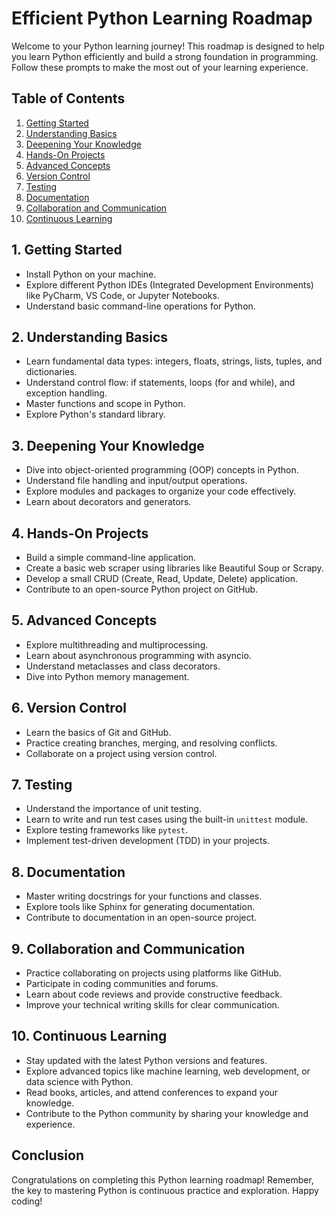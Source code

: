 # Efficient Python Learning Roadmap

Welcome to your Python learning journey! This roadmap is designed to help you learn Python efficiently and build a strong foundation in programming. Follow these prompts to make the most out of your learning experience.

## Table of Contents
1. [Getting Started](#1-getting-started)
2. [Understanding Basics](#2-understanding-basics)
3. [Deepening Your Knowledge](#3-deepening-your-knowledge)
4. [Hands-On Projects](#4-hands-on-projects)
5. [Advanced Concepts](#5-advanced-concepts)
6. [Version Control](#6-version-control)
7. [Testing](#7-testing)
8. [Documentation](#8-documentation)
9. [Collaboration and Communication](#9-collaboration-and-communication)
10. [Continuous Learning](#10-continuous-learning)

## 1. Getting Started
-  Install Python on your machine.
-  Explore different Python IDEs (Integrated Development Environments) like PyCharm, VS Code, or Jupyter Notebooks.
-  Understand basic command-line operations for Python.

## 2. Understanding Basics
-  Learn fundamental data types: integers, floats, strings, lists, tuples, and dictionaries.
-  Understand control flow: if statements, loops (for and while), and exception handling.
-  Master functions and scope in Python.
-  Explore Python's standard library.

## 3. Deepening Your Knowledge
-  Dive into object-oriented programming (OOP) concepts in Python.
-  Understand file handling and input/output operations.
-  Explore modules and packages to organize your code effectively.
-  Learn about decorators and generators.

## 4. Hands-On Projects
-  Build a simple command-line application.
-  Create a basic web scraper using libraries like Beautiful Soup or Scrapy.
-  Develop a small CRUD (Create, Read, Update, Delete) application.
-  Contribute to an open-source Python project on GitHub.

## 5. Advanced Concepts
-  Explore multithreading and multiprocessing.
-  Learn about asynchronous programming with asyncio.
-  Understand metaclasses and class decorators.
-  Dive into Python memory management.

## 6. Version Control
-  Learn the basics of Git and GitHub.
-  Practice creating branches, merging, and resolving conflicts.
-  Collaborate on a project using version control.

## 7. Testing
-  Understand the importance of unit testing.
-  Learn to write and run test cases using the built-in `unittest` module.
-  Explore testing frameworks like `pytest`.
-  Implement test-driven development (TDD) in your projects.

## 8. Documentation
-  Master writing docstrings for your functions and classes.
-  Explore tools like Sphinx for generating documentation.
-  Contribute to documentation in an open-source project.

## 9. Collaboration and Communication
-  Practice collaborating on projects using platforms like GitHub.
-  Participate in coding communities and forums.
-  Learn about code reviews and provide constructive feedback.
-  Improve your technical writing skills for clear communication.

## 10. Continuous Learning
-  Stay updated with the latest Python versions and features.
-  Explore advanced topics like machine learning, web development, or data science with Python.
-  Read books, articles, and attend conferences to expand your knowledge.
-  Contribute to the Python community by sharing your knowledge and experience.

## Conclusion
Congratulations on completing this Python learning roadmap! Remember, the key to mastering Python is continuous practice and exploration. Happy coding!

